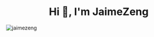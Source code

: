 <h1 align="center">Hi 👋, I'm JaimeZeng</h1>
<p align="left"> <img src="https://komarev.com/ghpvc/?username=jaimezeng&label=Profile%20views&color=0e75b6&style=plastic" alt="jaimezeng" /> </p>

<!--
<p align="left"> <a href="https://github.com/jaimezeng"><img src="https://github-profile-trophy.vercel.app/?username=jaimezeng&no-frame=true&theme=nord" alt="jaimezeng" /></a> </p>

<p><img align="left" src="https://github-readme-stats.vercel.app/api/top-langs?username=jaimezeng&show_icons=true&theme=tokyonight&locale=en&layout=compact" alt="jaimezeng" /></p>

<p>&nbsp;<img align="center" src="https://github-readme-stats.vercel.app/api?username=jaimezeng&show_icons=true&theme=tokyonight&hide_border=true&locale=en" alt="jaimezeng" /></p>

<p><img align="center" src="https://github-readme-streak-stats.herokuapp.com/?user=jaimezeng&theme=highcontrast" alt="jaimezeng" /></p>
-->

